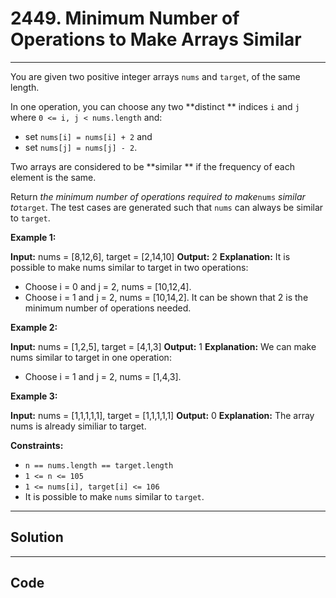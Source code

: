 # 2449. Minimum Number of Operations to Make Arrays Similar

---

You are given two positive integer arrays `nums` and `target`, of the same length.

In one operation, you can choose any two **distinct ** indices `i` and `j` where `0 <= i, j < nums.length` and:

  * set `nums[i] = nums[i] + 2` and
  * set `nums[j] = nums[j] - 2`.



Two arrays are considered to be **similar ** if the frequency of each element is the same.

Return _the minimum number of operations required to make_`nums` _similar to_`target`. The test cases are generated such that `nums` can always be similar to `target`.

 

**Example 1:**


**Input:** nums = [8,12,6], target = [2,14,10]
**Output:** 2
**Explanation:** It is possible to make nums similar to target in two operations:
- Choose i = 0 and j = 2, nums = [10,12,4].
- Choose i = 1 and j = 2, nums = [10,14,2].
It can be shown that 2 is the minimum number of operations needed.


**Example 2:**


**Input:** nums = [1,2,5], target = [4,1,3]
**Output:** 1
**Explanation:** We can make nums similar to target in one operation:
- Choose i = 1 and j = 2, nums = [1,4,3].


**Example 3:**


**Input:** nums = [1,1,1,1,1], target = [1,1,1,1,1]
**Output:** 0
**Explanation:** The array nums is already similiar to target.


 

**Constraints:**

  * `n == nums.length == target.length`
  * `1 <= n <= 105`
  * `1 <= nums[i], target[i] <= 106`
  * It is possible to make `nums` similar to `target`.

---

## Solution



---

## Code
```python


```